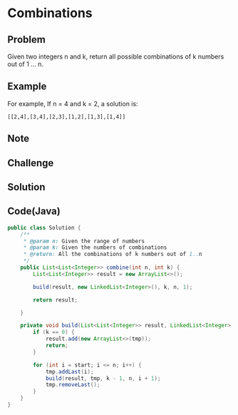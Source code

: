 Combinations
===


Problem
-------

Given two integers n and k, return all possible combinations of k numbers out of 1 ... n.

Example
-------

For example,
If n = 4 and k = 2, a solution is:

```
[[2,4],[3,4],[2,3],[1,2],[1,3],[1,4]]
```

Note
---------

Challenge
---------

Solution
--------



Code(Java)
----------

```java
public class Solution {
    /**
     * @param n: Given the range of numbers
     * @param k: Given the numbers of combinations
     * @return: All the combinations of k numbers out of 1..n
     */
    public List<List<Integer>> combine(int n, int k) {
        List<List<Integer>> result = new ArrayList<>();

        build(result, new LinkedList<Integer>(), k, n, 1);

        return result;

    }

    private void build(List<List<Integer>> result, LinkedList<Integer> tmp, int k, int n, int start) {
        if (k == 0) {
            result.add(new ArrayList<>(tmp));
            return;
        }

        for (int i = start; i <= n; i++) {
            tmp.addLast(i);
            build(result, tmp, k - 1, n, i + 1);
            tmp.removeLast();
        }
    }
}

```